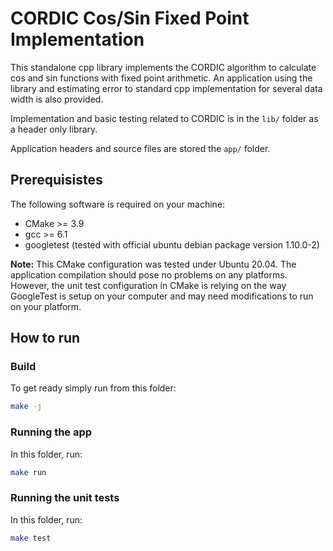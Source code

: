 # CORDIC Cos/Sin Fixed Point Implementation

This standalone cpp library implements the CORDIC algorithm to calculate cos and sin functions with fixed point arithmetic. An application using the library and estimating error to standard cpp implementation for several data width is also provided.

Implementation and basic testing related to CORDIC is in the `lib/` folder as a header only library.

Application headers and source files are stored the `app/` folder.


## Prerequisistes

The following software is required on your machine:

* CMake >= 3.9
* gcc >= 6.1
* googletest (tested with official ubuntu debian package version 1.10.0-2)

**Note:** This CMake configuration was tested under Ubuntu 20.04. The application compilation should pose no problems on any platforms. However, the unit test configuration in CMake is relying on the way GoogleTest is setup on your computer and may need modifications to run on your platform.


## How to run


### Build

To get ready simply run from this folder:

```bash
make -j
```

### Running the app

In this folder, run:
```bash
make run
```

### Running the unit tests

In this folder, run:
```bash
make test
```
